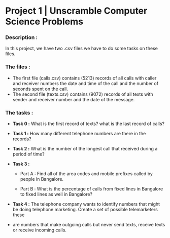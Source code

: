 # Project 1 | Unscramble Computer Science Problems

### Description :
In this project, we have two .csv files we have to do some tasks on these files.

### The files :
- The first file (calls.csv) contains (5213) records of all calls with caller and receiver numbers the date and time of the call and the number 
of seconds spent on the call.
- The second file (texts.csv) contains (9072) records of all texts with sender and receiver number and the date of the message.

### The tasks :

- **Task 0 :**  What is the first record of texts? what is the last record of calls?
- **Task 1 :**  How many different telephone numbers are there in the records? 
- **Task 2 :**  What is the number of the longest call that received during a period of time?
- **Task 3 :** 

     - Part A : Find all of the area codes and mobile prefixes called by people in Bangalore.
 
     - Part B : What is the percentage of calls from fixed lines in Bangalore to fixed lines as well in Bangalore?
         
- **Task 4 :** The telephone company wants to identify numbers that might be doing telephone marketing. Create a set of possible telemarketers these
-  are numbers that make outgoing calls but never send texts, receive texts or receive incoming calls.
